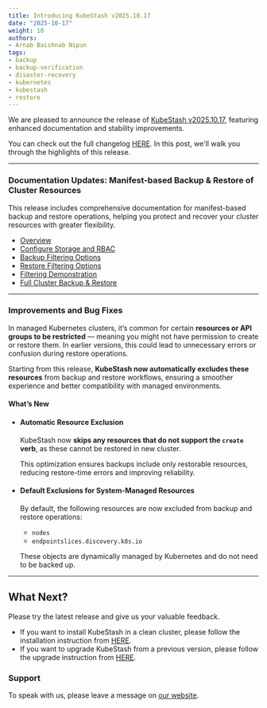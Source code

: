 ```yaml
---
title: Introducing KubeStash v2025.10.17
date: "2025-10-17"
weight: 10
authors:
- Arnab Baishnab Nipun
tags:
- backup
- backup-verification
- disaster-recovery
- kubernetes
- kubestash
- restore
---
```


We are pleased to announce the release of [KubeStash v2025.10.17](https://kubestash.com/docs/v2025.10.17/setup/), featuring enhanced documentation and stability improvements.

You can check out the full changelog [HERE](https://github.com/kubestash/CHANGELOG/blob/master/releases/v2025.10.17/README.md). In this post, we'll walk you through the highlights of this release.

---

### Documentation Updates: Manifest-based Backup & Restore of Cluster Resources

This release includes comprehensive documentation for manifest-based backup and restore operations, helping you protect and recover your cluster resources with greater flexibility.

- [Overview](https://kubestash.com/docs/v2025.10.17/guides/cluster-resources/overview/)
- [Configure Storage and RBAC](https://kubestash.com/docs/v2025.10.17/guides/cluster-resources/configure-storage-and-rbac/)
- [Backup Filtering Options](https://kubestash.com/docs/v2025.10.17/guides/cluster-resources/backup-filtering-options/)
- [Restore Filtering Options](https://kubestash.com/docs/v2025.10.17/guides/cluster-resources/restore-filtering-options/)
- [Filtering Demonstration](https://kubestash.com/docs/v2025.10.17/guides/cluster-resources/filtering-demonstration/)
- [Full Cluster Backup & Restore](https://kubestash.com/docs/v2025.10.17/guides/cluster-resources/full-cluster-backup-and-restore/)

---

### Improvements and Bug Fixes

In managed Kubernetes clusters, it’s common for certain **resources or API groups to be restricted** — meaning you might not have permission to create or restore them. In earlier versions, this could lead to unnecessary errors or confusion during restore operations.

Starting from this release, **KubeStash now automatically excludes these resources** from backup and restore workflows, ensuring a smoother experience and better compatibility with managed environments.

#### What’s New

- #### Automatic Resource Exclusion
  KubeStash now **skips any resources that do not support the `create` verb**, as these cannot be restored in new cluster.
  
  This optimization ensures backups include only restorable resources, reducing restore-time errors and improving reliability. 
  

- #### Default Exclusions for System-Managed Resources
   By default, the following resources are now excluded from backup and restore operations:
   - `nodes` 
   -  `endpointslices.discovery.k8s.io`

  These objects are dynamically managed by Kubernetes and do not need to be backed up.

---

## What Next?
Please try the latest release and give us your valuable feedback.

- If you want to install KubeStash in a clean cluster, please follow the installation instruction from [HERE](https://kubestash.com/docs/v2025.10.17/setup/install/kubestash/).
- If you want to upgrade KubeStash from a previous version, please follow the upgrade instruction from [HERE](https://kubestash.com/docs/v2025.10.17/setup/upgrade/).

### Support

To speak with us, please leave a message on [our website](https://appscode.com/contact/).

